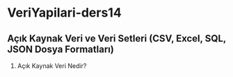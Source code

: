 # VeriYapilari-ders14

## Açık Kaynak Veri ve Veri Setleri (CSV, Excel, SQL, JSON Dosya Formatları)

1. Açık Kaynak Veri Nedir?
